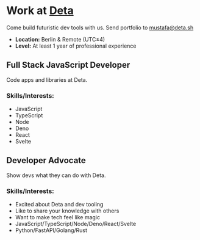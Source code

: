 # Work at [Deta](https://www.deta.sh/)

Come build futuristic dev tools with us. Send portfolio to mustafa@deta.sh

- **Location:** Berlin & Remote (UTC±4)  
- **Level:** At least 1 year of professional experience

## Full Stack JavaScript Developer

Code apps and libraries at Deta.

### Skills/Interests:

- JavaScript
- TypeScript
- Node
- Deno
- React
- Svelte


## Developer Advocate

Show devs what they can do with Deta.

### Skills/Interests:

- Excited about Deta and dev tooling
- Like to share your knowledge with others
- Want to make tech feel like magic
- JavaScript/TypeScript/Node/Deno/React/Svelte
- Python/FastAPI/Golang/Rust



